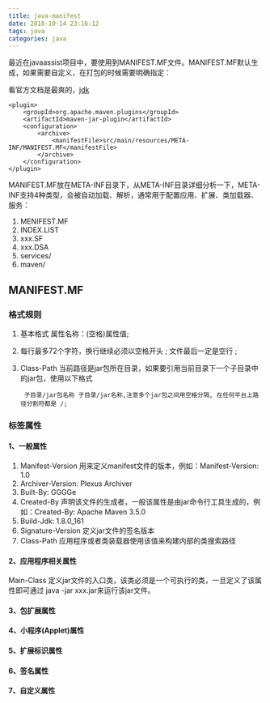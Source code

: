 ```yaml
---
title: java-manifest
date: 2018-10-14 23:16:12
tags: java
categories: java
---
```

最近在javaassist项目中，要使用到MANIFEST.MF文件。MANIFEST.MF默认生成，如果需要自定义，在打包的时候需要明确指定：

看官方文档是最爽的，[jdk](https://docs.oracle.com/javase/7/docs/technotes/guides/jar/jar.html)
<!-- more -->

	<plugin>
        <groupId>org.apache.maven.plugins</groupId>
        <artifactId>maven-jar-plugin</artifactId>
        <configuration>
            <archive>
                <manifestFile>src/main/resources/META-INF/MANIFEST.MF</manifestFile>
            </archive>
        </configuration>
    </plugin>

MANIFEST.MF放在META-INF目录下，从META-INF目录详细分析一下，META-INF支持4种类型，会被自动加载、解析，通常用于配置应用、扩展、类加载器、服务：

1. MENIFEST.MF
2. INDEX.LIST
3. xxx.SF
4. xxx.DSA
5. services/
6. maven/

## MANIFEST.MF ##

### 格式规则 ###

1. 基本格式  属性名称：(空格)属性值;
2. 每行最多72个字符，换行继续必须以空格开头 ;
文件最后一定是空行 ;
3. Class-Path 当前路径是jar包所在目录，如果要引用当前目录下一个子目录中的jar包，使用以下格式  

		子目录/jar包名称 子目录/jar名称,注意多个jar包之间用空格分隔, 在任何平台上路径分割符都是 /;
	
### 标签属性 ###

#### 1、一般属性 ####

1. Manifest-Version   用来定义manifest文件的版本，例如：Manifest-Version: 1.0
2. Archiver-Version: Plexus Archiver
3. Built-By: GGGGe
4. Created-By   声明该文件的生成者，一般该属性是由jar命令行工具生成的，例如：Created-By: Apache Maven 3.5.0
5. Build-Jdk: 1.8.0_161
6. Signature-Version   定义jar文件的签名版本
7. Class-Path  应用程序或者类装载器使用该值来构建内部的类搜索路径

#### 2、应用程序相关属性 ####

Main-Class   定义jar文件的入口类，该类必须是一个可执行的类，一旦定义了该属性即可通过 java -jar xxx.jar来运行该jar文件。

#### 3、包扩展属性 ####

#### 4、小程序(Applet)属性 ####

#### 5、扩展标识属性 ####

#### 6、签名属性 ####

#### 7、自定义属性 ####